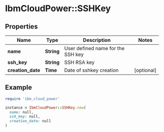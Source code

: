 # IbmCloudPower::SSHKey

## Properties

| Name | Type | Description | Notes |
| ---- | ---- | ----------- | ----- |
| **name** | **String** | User defined name for the SSH key |  |
| **ssh_key** | **String** | SSH RSA key |  |
| **creation_date** | **Time** | Date of sshkey creation | [optional] |

## Example

```ruby
require 'ibm_cloud_power'

instance = IbmCloudPower::SSHKey.new(
  name: null,
  ssh_key: null,
  creation_date: null
)
```

